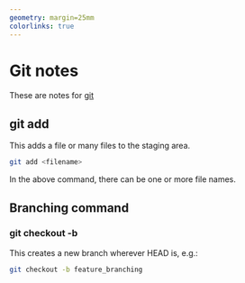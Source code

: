 ```yaml
---
geometry: margin=25mm
colorlinks: true
---
```


# Git notes

These are notes for [git](https://git-scm.com/)

## git add

This adds a file or many files to the staging area.

```sh
git add <filename>
```

In the above command, there can be one or more file names.

## Branching command

### git checkout -b

This creates a new branch wherever HEAD is, e.g.:

```sh
git checkout -b feature_branching
```

